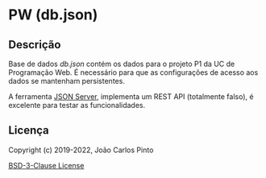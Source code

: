 ﻿# PW (db.json)
 
## Descrição
 
Base de dados *db.json* contém os dados para o projeto P1 da UC de Programação Web.
É necessário para que as configurações de acesso aos dados se mantenham persistentes.

A ferramenta [JSON Server](https://github.com/typicode/json-server), implementa um REST API (totalmente falso), é excelente para testar as funcionalidades.

 
## Licença 
 
Copyright (c) 2019-2022, João Carlos Pinto 
  
[BSD-3-Clause License](../../LICENSE)
  